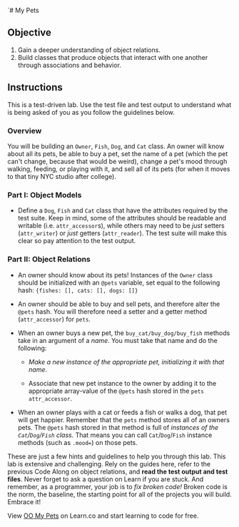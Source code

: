 `# My Pets

## Objective

1.  Gain a deeper understanding of object relations.
2.  Build classes that produce objects that interact with one another through
    associations and behavior.

## Instructions

This is a test-driven lab. Use the test file and test output to understand what
is being asked of you as you follow the guidelines below.

### Overview

You will be building an `Owner`, `Fish`, `Dog`, and `Cat` class. An owner will
know about all its pets, be able to buy a pet, set the name of a pet (which the
pet can't change, because that would be weird), change a pet's mood through
walking, feeding, or playing with it, and sell all of its pets (for when it
moves to that tiny NYC studio after college).

### Part I: Object Models

- Define a `Dog`, `Fish` and `Cat` class that have the attributes required by the
  test suite. Keep in mind, some of the attributes should be readable and writable
  (i.e. `attr_accessor`s), while others may need to be _just_ setters
  (`attr_writer`) or _just_ getters (`attr_reader`). The test suite will make this
  clear so pay attention to the test output.

### Part II: Object Relations

- An owner should know about its pets! Instances of the `Owner` class should be
  initialized with an `@pets` variable, set equal to the following hash:
  `{fishes: [], cats: [], dogs: []}`

- An owner should be able to buy and sell pets, and therefore alter the `@pets`
  hash. You will therefore need a setter and a getter method (`attr_accessor`)
  for `pets`.

- When an owner buys a new pet, the `buy_cat/buy_dog/buy_fish` methods take in an
  argument of a _name_. You must take that name and do the following:

  - _Make a new instance of the appropriate pet, initializing it with that name_.

  - Associate that new pet instance to the owner by adding it to the appropriate
    array-value of the `@pets` hash stored in the `pets` `attr_accessor`.

- When an owner plays with a cat or feeds a fish or walks a dog, that pet will
  get happier. Remember that the `pets` method stores all of an owners pets. The
  `@pets` hash stored in that method is full of _instances of the
  `Cat`/`Dog`/`Fish` class_. That means you can call `Cat`/`Dog`/`Fish` instance
  methods (such as `.mood=`) on those pets.

These are just a few hints and guidelines to help you through this lab. This lab
is extensive and challenging. Rely on the guides here, refer to the previous
Code Along on object relations, and **read the test output and test files**.
Never forget to ask a question on Learn if you are stuck. And remember, as a
programmer, your job is to _fix broken code!_ Broken code is the norm, the
baseline, the starting point for all of the projects you will build. Embrace it!

<p class='util--hide'>View <a href='https://learn.co/lessons/oo-my-pets'>OO My Pets</a> on Learn.co and start learning to code for free.</p>

